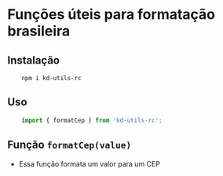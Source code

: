 # Funções úteis para formatação brasileira

## Instalação

```shell
    npm i kd-utils-rc
```

## Uso

```ts
    import { formatCep } from 'kd-utils-rc';
```

## Função `formatCep(value)`

* Essa função formata um valor para um CEP
